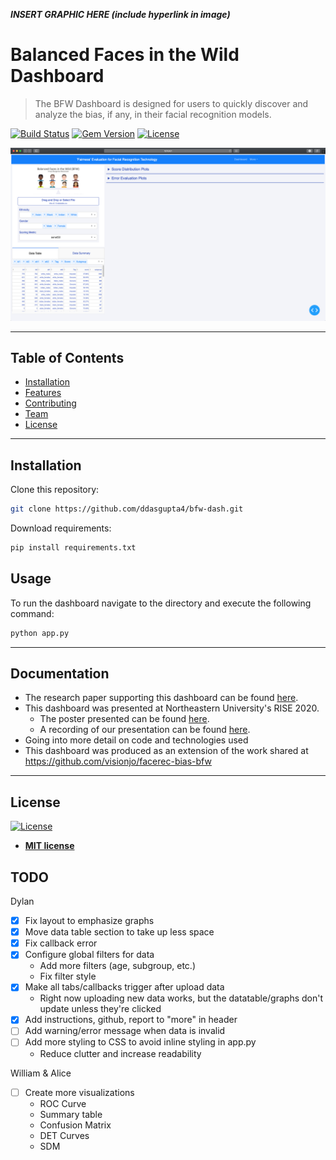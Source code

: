 
***INSERT GRAPHIC HERE (include hyperlink in image)***

# Balanced Faces in the Wild Dashboard



> The BFW Dashboard is designed for users to quickly discover and analyze the bias, if any, in their facial recognition models.

[![Build Status](http://img.shields.io/travis/badges/badgerbadgerbadger.svg?style=flat-square)](https://travis-ci.org/badges/badgerbadgerbadger)      [![Gem Version](http://img.shields.io/gem/v/badgerbadgerbadger.svg?style=flat-square)](https://rubygems.org/gems/badgerbadgerbadger) 
[![License](http://img.shields.io/:license-mit-blue.svg?style=flat-square)](http://badges.mit-license.org) 


![Dashboard UI](assets/dashboard-ui.png)


---

## Table of Contents 

- [Installation](#installation)
- [Features](#features)
- [Contributing](#contributing)
- [Team](#team)
- [License](#license)

---

## Installation
Clone this repository:
```bash
git clone https://github.com/ddasgupta4/bfw-dash.git
```

Download requirements:
```bash
pip install requirements.txt
```


## Usage
To run the dashboard navigate to the directory and execute the following command:

```bash
python app.py
```

---


## Documentation
- The research paper supporting this dashboard can be found <a href="assets/A Fairness Tool for Bias in FR Updated.pdf">here</a>.
- This dashboard was presented at Northeastern University's RISE 2020.
    - The poster presented can be found <a href="assets/RISE Poster.pdf">here</a>.
    - A recording of our presentation can be found <a href="https://web.microsoftstream.com/video/849f7262-b45e-41d7-9dd4-91a02dfe18cd" target="_blank">here</a>. 
- Going into more detail on code and technologies used
- This dashboard was produced as an extension of the work shared at https://github.com/visionjo/facerec-bias-bfw

---


## License

[![License](http://img.shields.io/:license-mit-blue.svg?style=flat-square)](http://badges.mit-license.org)

- **[MIT license](http://opensource.org/licenses/mit-license.php)**

## TODO

Dylan
- [x] Fix layout to emphasize graphs
- [x] Move data table section to take up less space
- [x] Fix callback error
- [x] Configure global filters for data
    - Add more filters (age, subgroup, etc.)
    - Fix filter style
- [x] Make all tabs/callbacks trigger after upload data
    - Right now uploading new data works, but the datatable/graphs don't update unless they're clicked
- [x] Add instructions, github, report to "more" in header
- [ ] Add warning/error message when data is invalid
- [ ] Add more styling to CSS to avoid inline styling in app.py
    - Reduce clutter and increase readability
    
William & Alice
- [ ] Create more visualizations
    - ROC Curve
    - Summary table
    - Confusion Matrix
    - DET Curves 
    - SDM
